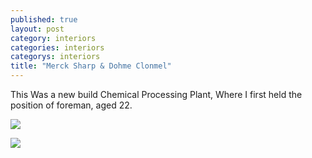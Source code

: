 ```yaml
---
published: true
layout: post
category: interiors
categories: interiors
categorys: interiors
title: "Merck Sharp & Dohme Clonmel"
---
```



This Was a new build Chemical Processing Plant, Where I first held the position of foreman, aged 22.

![](http://www.nationalist.ie/webimage/1.6497206.1420018546!/image/1758066366.jpg_gen/derivatives/articleImgDeriv_628px/1758066366.jpg)

![](https://leoniefennell.files.wordpress.com/2011/11/merck-tipperary.jpg)
